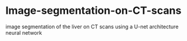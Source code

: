 # Image-segmentation-on-CT-scans
image segmentation of the liver on CT scans using a U-net architecture neural network 

